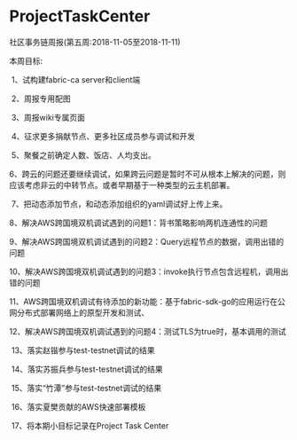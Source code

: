 # ProjectTaskCenter
社区事务链周报(第五周:2018-11-05至2018-11-11)

本周目标:

​	1、试构建fabric-ca server和client端

​	2、周报专用配图

​	3、周报wiki专属页面

​	4、征求更多捐献节点、更多社区成员参与调试和开发

​	5、聚餐之前确定人数、饭店、人均支出。

​	6、跨云的问题还要继续调试，如果跨云问题是暂时不可从根本上解决的问题，则应该考虑非云的中转节点。或者早期基于一种类型的云主机部署。

​	7、把动态添加节点，和动态添加组织的yaml调试好上传上来。  

​	8、解决AWS跨国境双机调试遇到的问题1：背书策略影响两机连通性的问题

​	9、解决AWS跨国境双机调试遇到的问题2：Query远程节点的数据，调用出错的问题

​	10、解决AWS跨国境双机调试遇到的问题3：invoke执行节点包含远程机，调用出错的问题

​	11、AWS跨国境双机调试有待添加的新功能：基于fabric-sdk-go的应用运行在公网分布式部署网络上的原型开发和测试、

​	12、解决AWS跨国境双机调试遇到的问题4：测试TLS为true时，基本调用的测试

​	13、落实赵锴参与test-testnet调试的结果

​	14、落实苏振兵参与test-testnet调试的结果

​	15、落实“竹潭”参与test-testnet调试的结果

​	16、落实夏樊贡献的AWS快速部署模板

​	17、将本期小目标记录在Project Task Center